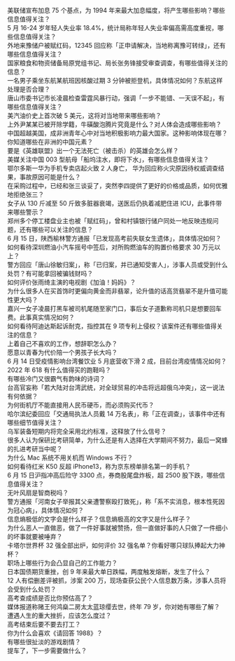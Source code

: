 美联储宣布加息 75 个基点，为 1994 年来最大加息幅度，将产生哪些影响？哪些信息值得关注？  
5 月 16-24 岁年轻人失业率 18.4%，统计局称年轻人失业率偏高需高度重视，哪些信息值得关注？  
外地来豫储户被赋红码，12345 回应称「正申请解决，当地称离豫可转绿」，还有哪些信息值得关注？  
国家粮食和物资储备局原党组书记、局长张务锋接受审查调查，有哪些值得关注的信息？  
一名男子乘坐东航某航班因核酸过期 3 分钟被拒登机，具体情况如何？东航这样处理是否合理？  
唐山市委书记市长凌晨检查雷霆风暴行动，强调「一步不能错、一天误不起」，有哪些信息值得关注？  
美汽油价史上首次破 5 美元，这将对当地带来哪些影响？  
上外尹某某已被开除学籍，牛磺酸泡腾片究竟是什么？对人体会造成哪些影响？  
中国超越美国，成非洲青年心中对当地积极影响力最大国家。这种影响体现在哪？你知道哪些在非洲的中国元素？  
要是《英雄联盟》出一个无法死亡（被击杀）的英雄会怎么样？  
美媒关注中国 003 型航母「船坞注水，即将下水」，有哪些信息值得关注？  
鄂尔多斯一华为手机专卖店起火致 2 人身亡， 华为回应称火灾原因待权威调查结果，事故原因可能是什么？  
在采购过程中，已经和张三谈妥了，突然李四提供了更好的价格或品质，如何优雅地拒绝张三？  
女子从 130 斤减至 50 斤致多脏器衰竭，送医后仍执着减肥住进 ICU，此事件带来哪些警示？  
郑州多个停工楼盘业主也被「赋红码」，曾和村镇银行储户同处一地反映违规问题，还有哪些可以关注的信息？  
6 月 15 日，陕西榆林警方通报「已发现高考前失联女生遗体」，具体情况如何？  
如何看待深圳燃油小汽车摇号中签后，对所购燃油车的购置价格要求 30 万元以上？  
警方回应「唐山徐敏归案」，称「已归案，并已通知受害人」，涉事人员或受到什么处罚？有可能拿回被骗钱财吗？  
如何评价张雨绮主演的电视剧《加油！妈妈》？  
为什么很多人在买首饰时更偏向黄金而非翡翠，论升值的话高货翡翠不是升值可能性更大吗？  
嘉兴一女子凌晨打黑车被司机尾随至家门口，事后女子道歉称司机只是想要回车费。此事真实情况如何？  
如何看待阿迪达斯起诉耐克，指控其在 9 项专利上侵权？该案件还有哪些值得关注的信息？  
上着自己不喜欢的工作，想辞职怎么办？  
愿意以青春为代价陪一个男孩子长大吗？  
6 月 14 日受疫情影响台湾餐饮业 5 月底营收下滑 2 成，目前台湾疫情情况如何？  
2022 年 618 有什么值得买的跑鞋吗？  
有哪些冷门又很霸气有韵味的诗词？  
台高官妄称「若大陆对台湾武统，对全球贸易的冲击将远超俄乌冲突」，这一说法有何依据？  
为何街机厅不能直接用人民币硬币，而必须购买代币？  
哈尔滨纪委回应「交通局执法人员戴 14 万名表」，称「正在调查」，该事件中还有哪些细节值得关注？  
乌军装备短期内将完全采用北约标准，这释放了什么信号？  
很多人认为保研比考研简单，为什么还是有人选择在大学期间不努力，最后一窝蜂的扎进考研当中呢？  
为什么 Mac 系统不用关机而 Windows 不行？  
如何看待红米 K50 反超 iPhone13，称为京东榜单排名第一的手机？  
6 月 15 日沪指冲高后险守 3300 点，券商股尾盘炸板，超 2500 股下跌，哪些信息值得关注？  
无叶风扇是智商税吗？  
警方通报「河南女子举报其父亲遭警察殴打致死」，称「系不实消息，根本性死因为冠心病」，具体情况如何？  
信息熵极低的文字会是什么样子？信息熵极高的文字又是什么样子？  
为什么恶人一直做恶，做了一件好事就被赞扬，但一直做好事的人只做了一件细小的坏事就要被唾弃？  
卡塔尔世界杯 32 强全部出炉​，如何评价 32 强名单？你看好哪只球队捧起大力神杯？  
职场上哪些行为会凸显自己的工作能力？  
日本国债期货重挫，创 9 年来最大单日跌幅，两度触发熔断，发生了什么？  
12 人有偿删差评被抓，涉案 200 万，现场查获公民个人信息数万条，涉事人员将会受到什么处罚？  
高考查成绩是否比你预估高了？  
媒体报道称赌王何鸿燊二房太太蓝琼缨去世，终年 79 岁，你对她有哪些了解？  
遭遇人生的重大挫折，应该怎么度过？  
高考结束后要不要去打工？  
你为什么会喜欢《请回答 1988》？  
有哪些很扯淡的游戏剧情？  
提车了，下一步需要做什么？  
